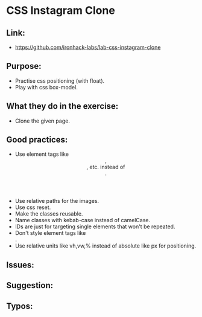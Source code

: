 # CSS Instagram Clone

## Link:
  - https://github.com/ironhack-labs/lab-css-instagram-clone
## Purpose:
  - Practise css positioning (with float).
  - Play with css box-model.
## What they do in the exercise:
  - Clone the given page.

## Good practices:
  - Use element tags like <header>, <section>, etc. instead of <div>.
  - Use relative paths for the images.
  - Use css reset.
  - Make the classes reusable.
  - Name classes with kebab-case instead of camelCase.
  - IDs are just for targeting single elements that won't be repeated.
  - Don't style element tags like <div>.
  - Use relative units like vh,vw,% instead of absolute like px for positioning.



## Issues:

## Suggestion:

## Typos:
